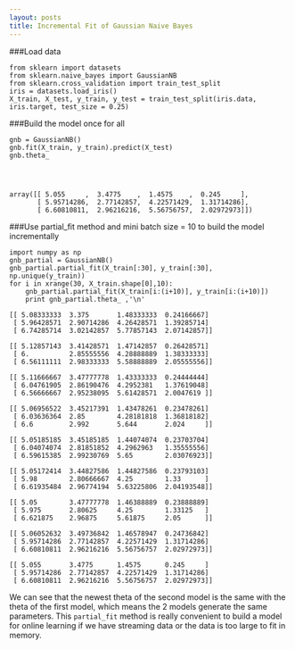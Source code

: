 ```yaml
---
layout: posts
title: Incremental Fit of Gaussian Naive Bayes
---
```


###Load data


    from sklearn import datasets
    from sklearn.naive_bayes import GaussianNB
    from sklearn.cross_validation import train_test_split
    iris = datasets.load_iris()
    X_train, X_test, y_train, y_test = train_test_split(iris.data, iris.target, test_size = 0.25)

###Build the model once for all


    gnb = GaussianNB()
    gnb.fit(X_train, y_train).predict(X_test)
    gnb.theta_




    array([[ 5.055     ,  3.4775    ,  1.4575    ,  0.245     ],
           [ 5.95714286,  2.77142857,  4.22571429,  1.31714286],
           [ 6.60810811,  2.96216216,  5.56756757,  2.02972973]])



###Use partial_fit method and mini batch size = 10 to build the model incrementally


    import numpy as np
    gnb_partial = GaussianNB()
    gnb_partial.partial_fit(X_train[:30], y_train[:30], np.unique(y_train))
    for i in xrange(30, X_train.shape[0],10):
        gnb_partial.partial_fit(X_train[i:(i+10)], y_train[i:(i+10)])
        print gnb_partial.theta_ ,'\n'

    [[ 5.08333333  3.375       1.48333333  0.24166667]
     [ 5.96428571  2.90714286  4.26428571  1.39285714]
     [ 6.74285714  3.02142857  5.77857143  2.07142857]] 
    
    [[ 5.12857143  3.41428571  1.47142857  0.26428571]
     [ 6.          2.85555556  4.28888889  1.38333333]
     [ 6.56111111  2.98333333  5.58888889  2.05555556]] 
    
    [[ 5.11666667  3.47777778  1.43333333  0.24444444]
     [ 6.04761905  2.86190476  4.2952381   1.37619048]
     [ 6.56666667  2.95238095  5.61428571  2.0047619 ]] 
    
    [[ 5.06956522  3.45217391  1.43478261  0.23478261]
     [ 6.03636364  2.85        4.28181818  1.36818182]
     [ 6.6         2.992       5.644       2.024     ]] 
    
    [[ 5.05185185  3.45185185  1.44074074  0.23703704]
     [ 6.04074074  2.81851852  4.2962963   1.35555556]
     [ 6.59615385  2.99230769  5.65        2.03076923]] 
    
    [[ 5.05172414  3.44827586  1.44827586  0.23793103]
     [ 5.98        2.80666667  4.25        1.33      ]
     [ 6.61935484  2.96774194  5.63225806  2.04193548]] 
    
    [[ 5.05        3.47777778  1.46388889  0.23888889]
     [ 5.975       2.80625     4.25        1.33125   ]
     [ 6.621875    2.96875     5.61875     2.05      ]] 
    
    [[ 5.06052632  3.49736842  1.46578947  0.24736842]
     [ 5.95714286  2.77142857  4.22571429  1.31714286]
     [ 6.60810811  2.96216216  5.56756757  2.02972973]] 
    
    [[ 5.055       3.4775      1.4575      0.245     ]
     [ 5.95714286  2.77142857  4.22571429  1.31714286]
     [ 6.60810811  2.96216216  5.56756757  2.02972973]] 
    


We can see that the newest theta of the second model is the same with the theta of the first model, which means the 2 models generate the same parameters. This `partial_fit` method is really convenient to build a model for online learning if we have streaming data or the data is too large to fit in memory. 


    
